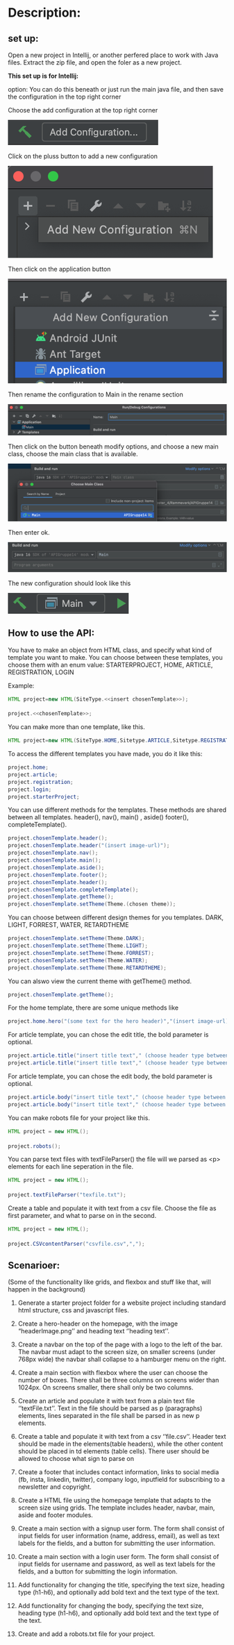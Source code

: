 # Description:
## set up:

Open a new project in Intellij, or another perfered place to work with Java files. 
Extract the zip file, and open the foler as a new project. 

**This set up is for Intellij:**

option: You can do this beneath or just run the main java file, and then save the configuration in the top right corner

Choose the add configuration at the top right corner

![Add configuration image](img/AddConfig.png "Add configuration")

Click on the pluss button to add a new configuration

![Click on pluss](img/HitPluss.png "pluss sign")

Then click on the application button

![Chosse the application button](img/ChooseApplication.png "application button")

Then rename the configuration to Main in the rename section

![rename the config to main](img/CallItMain.png "application button")

Then click on the button beneath modify options, and choose a new main class, choose the main class that is available.

![Pick the main class](img/ChooseMainClass.png "choose main")

Then enter ok.

![Click on me](img/MainClass.png "click on ok")

The new configuration should look like this

![New Config](img/ConfigShouldLookLikeThis.png "The new config")

## How to use the API:

You have to make an object from HTML class, and specify what kind of template you want to make. You can choose between
these templates, you choose them with an enum value:
STARTERPROJECT, HOME, ARTICLE, REGISTRATION, LOGIN

Example:

```java
HTML project=new HTML(SiteType.<<insert chosenTemplate>>);

project.<<chosenTemplate>>; 
```

You can make more than one template, like this.

```java
HTML project=new HTML(SiteType.HOME,Sitetype.ARTICLE,Sitetype.REGISTRATION,Sitetype.LOGIN,Sitetype.STARTERPROJECT);

```

To access the different templates you have made, you do it like this:

```java
project.home;
project.article;
project.registration;
project.login;
project.starterProject; 
```

You can use different methods for the templates. These methods are shared between all templates. header(), nav(), main()
, aside() footer(), completeTemplate().

```java
project.chosenTemplate.header();
project.chosenTemplate.header("(insert image-url)");
project.chosenTemplate.nav();
project.chosenTemplate.main();
project.chosenTemplate.aside();
project.chosenTemplate.footer();
project.chosenTemplate.header();
project.chosenTemplate.completeTemplate();
project.chosenTemplate.getTheme();
project.chosenTemplate.setTheme(Theme.(chosen theme));
```

You can choose between different design themes for you templates. DARK, LIGHT, FORREST, WATER, RETARDTHEME

```java
project.chosenTemplate.setTheme(Theme.DARK);
project.chosenTemplate.setTheme(Theme.LIGHT);
project.chosenTemplate.setTheme(Theme.FORREST);
project.chosenTemplate.setTheme(Theme.WATER);
project.chosenTemplate.setTheme(Theme.RETARDTHEME);
```

You can alswo view the current theme with getTheme() method.

```java
project.chosenTemplate.getTheme();
```

For the home template, there are some unique methods like

```java
project.home.hero("(some text for the hero header)","(insert image-url)");
```

For article template, you can chose the edit title, the bold parameter is optional.

```java
project.article.title("insert title text"," (choose header type between h1-h6)","Text size in integer");
project.article.title("insert title text"," (choose header type between h1-h6)","Text size in integer","bold (b -bold, n - normal)"); 
```

For article template, you can chose the edit body, the bold parameter is optional.

```java
project.article.body("insert title text"," (choose header type between h1-h6)","Text size in integer");
project.article.body("insert title text"," (choose header type between h1-h6)","Text size in integer","bold (b -bold, n - normal)"); 
```

You can make robots file for your project like this.

```java
HTML project = new HTML();

project.robots();
```

You can parse text files with textFileParser() the file will we parsed as &lt;p&gt; elements for each line seperation in
the file.

```java
HTML project = new HTML();

project.textFileParser("texfile.txt");
```

Create a table and populate it with text from a csv file. Choose the file as first parameter, and what to parse on in
the second.

```java
HTML project = new HTML();

project.CSVcontentParser("csvfile.csv",",");
```

## Scenarioer: 

(Some of the functionality like grids, and flexbox and stuff like that, will happen in the background)

1. Generate a starter project folder for a website project including standard html structure, css and javascript files.

2. Create a hero-header on the homepage,  with the image “headerImage.png’’ and heading text ‘’heading text’’.

3. Create a navbar on the top of the page with a logo to the left of the bar. The navbar must adapt to the screen size, on smaller screens (under 768px wide) the navbar shall collapse to a hamburger menu on the right.

4. Create a main section with flexbox where the user can choose the number of boxes. There shall be three columns on screens wider than 1024px. On screens smaller, there shall only be two columns.

5. Create an article and populate it with text from a plain text file ‘’textFile.txt’’. Text in the file should be parsed as p (paragraphs) elements, lines separated in the file shall be parsed in as new p elements.

6. Create a table and populate it with text from a csv ‘’file.csv’’. Header text should be made in the elements(table headers), while the other content should be placed in td elements (table cells). There user should be allowed to choose what sign to parse on

7. Create a footer that includes contact information, links to social media (fb, insta, linkedin, twitter), company logo, inputfield for subscribing to a newsletter and copyright.

8. Create a HTML file using the homepage template that adapts to the screen size using grids. The template includes header, navbar, main, aside and footer modules. 

9. Create a main section with a signup user form. The form shall consist of input fields for user information (name, address, email), as well as text labels for the fields, and a button for submitting the user information.

10. Create a main section with a login user form. The form shall consist of input fields for username and password, as well as text labels for the fields, and a button for submitting the login information.

11. Add functionality for changing the title, specifying the text size, heading type (h1-h6), and optionally add bold text and the text type of the text. 

12. Add functionality for changing the body, specifying the text size, heading type (h1-h6), and optionally add bold text and the text type of the text. 

13. Create and add a robots.txt file for your project.











